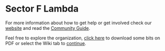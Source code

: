 # Sector F Lambda
For more information about how to get help or get involved check our [website](https://nonsense.ws) and read the [Community Guide](https://github.com/nonsensews/guide/wiki).

Feel free to explore the organization, [click here](https://github.com/nonsensews/docs/raw/master/lambda-fall.pdf) to download some bits on PDF or select the Wiki tab to [continue](https://github.com/nonsensews/docs/wiki).
